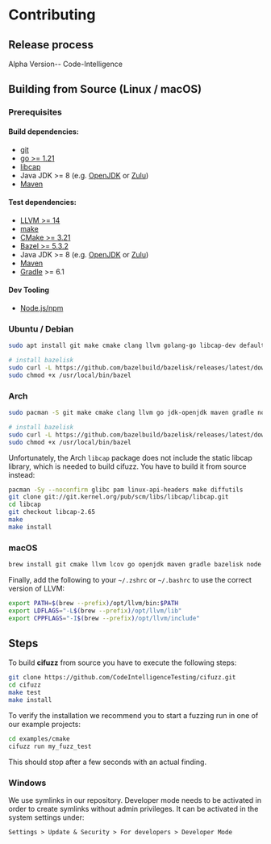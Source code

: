 # Contributing

## Release process

Alpha Version-- Code-Intelligence

## Building from Source (Linux / macOS)

### Prerequisites

#### Build dependencies:

- [git](https://git-scm.com/)
- [go >= 1.21](https://go.dev/doc/install)
- [libcap](https://man7.org/linux/man-pages/man3/libcap.3.html)
- Java JDK >= 8 (e.g. [OpenJDK](https://openjdk.java.net/install/) or
  [Zulu](https://www.azul.com/downloads/zulu-community/))
- [Maven](https://maven.apache.org/install.html)

#### Test dependencies:

- [LLVM >= 14](https://clang.llvm.org/get_started.html)
- [make](https://www.gnu.org/software/make/)
- [CMake >= 3.21](https://cmake.org/)
- [Bazel >= 5.3.2](https://bazel.build/install)
- Java JDK >= 8 (e.g. [OpenJDK](https://openjdk.java.net/install/) or
  [Zulu](https://www.azul.com/downloads/zulu-community/))
- [Maven](https://maven.apache.org/install.html)
- [Gradle](https://gradle.org/install/) >= 6.1

#### Dev Tooling

- [Node.js/npm](https://nodejs.org/)

### Ubuntu / Debian

<!-- when changing this, please make sure it is in sync with the E2E pipeline -->

```bash
sudo apt install git make cmake clang llvm golang-go libcap-dev default-jdk maven gradle nodejs

# install bazelisk
sudo curl -L https://github.com/bazelbuild/bazelisk/releases/latest/download/bazelisk-linux-amd64 -o /usr/local/bin/bazel
sudo chmod +x /usr/local/bin/bazel
```

### Arch

<!-- when changing this, please make sure it is in sync with the E2E pipeline -->

```bash
sudo pacman -S git make cmake clang llvm go jdk-openjdk maven gradle nodejs npm

# install bazelisk
sudo curl -L https://github.com/bazelbuild/bazelisk/releases/latest/download/bazelisk-linux-amd64 -o /usr/local/bin/bazel
sudo chmod +x /usr/local/bin/bazel
```

Unfortunately, the Arch `libcap` package does not include the static
libcap library, which is needed to build cifuzz. You have to build it from
source instead:

```bash
pacman -Sy --noconfirm glibc pam linux-api-headers make diffutils
git clone git://git.kernel.org/pub/scm/libs/libcap/libcap.git
cd libcap
git checkout libcap-2.65
make
make install
```

### macOS

<!-- when changing this, please make sure it`is in sync with the E2E pipeline -->

```bash
brew install git cmake llvm lcov go openjdk maven gradle bazelisk node
```

Finally, add the following to your `~/.zshrc` or `~/.bashrc` to use the correct version of
LLVM:

```bash
export PATH=$(brew --prefix)/opt/llvm/bin:$PATH
export LDFLAGS="-L$(brew --prefix)/opt/llvm/lib"
export CPPFLAGS="-I$(brew --prefix)/opt/llvm/include"
```

## Steps

To build **cifuzz** from source you have to execute the following steps:

```bash
git clone https://github.com/CodeIntelligenceTesting/cifuzz.git
cd cifuzz
make test
make install
```

To verify the installation we recommend you to start a fuzzing run
in one of our example projects:

```bash
cd examples/cmake
cifuzz run my_fuzz_test
```

This should stop after a few seconds with an actual finding.

### Windows

We use symlinks in our repository. Developer mode needs to be
activated in order to create symlinks without admin privileges.
It can be activated in the system settings under:

```
Settings > Update & Security > For developers > Developer Mode
```
